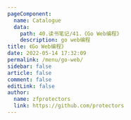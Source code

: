 ```yaml
---
pageComponent: 
  name: Catalogue
  data: 
    path: 40.读书笔记/41.《Go Web编程》
    description: go web编程
title: 《Go Web编程》
date: 2022-05-14 17:32:09
permalink: /menu/go-web/
sidebar: false
article: false
comment: false
editLink: false
author: 
  name: zfprotectors
  link: https://github.com/protectors
---
```

